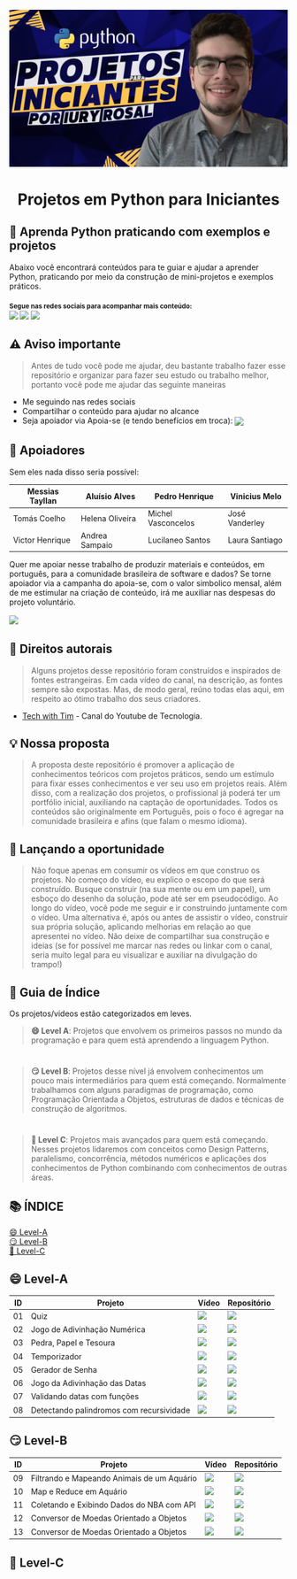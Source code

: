 <p align="center">
  <a href="https://github.com/iuryrosal/projetos-python">
    <img src="./images/capa.png" alt="Projetos em Python para Iniciantes">
  </a>
  <h1 align="center">Projetos em Python para Iniciantes</h1>
</p>

## 🎯 Aprenda Python praticando com exemplos e projetos

Abaixo você encontrará conteúdos para te guiar e ajudar a aprender Python, praticando por meio da construção de mini-projetos e exemplos práticos.

<sub> <strong>Segue nas redes sociais para acompanhar mais conteúdo: </strong> <br>
[<img src = "https://img.shields.io/badge/GitHub-100000?style=for-the-badge&logo=github&logoColor=white">](https://github.com/iuryrosal)
[<img src="https://img.shields.io/badge/linkedin-%230077B5.svg?&style=for-the-badge&logo=linkedin&logoColor=white" />](https://www.linkedin.com/in/iuryrosal/)
[<img src="https://img.shields.io/badge/YouTube-FF0000?style=for-the-badge&logo=youtube&logoColor=white"/>](https://www.youtube.com/channel/UC0bUO0t7Hv7vTBCxUecj_aw)
</sub>

## ⚠️ Aviso importante

> Antes de tudo você pode me ajudar, deu bastante trabalho fazer esse repositório e organizar para fazer seu estudo ou trabalho melhor, portanto você pode me ajudar das seguinte maneiras
- Me seguindo nas redes sociais
- Compartilhar o conteúdo para ajudar no alcance
- Seja apoiador via Apoia-se (e tendo benefícios em troca):
<sub> [<img src="https://github.com/iuryrosal/projetos-python/blob/main/images/botao_apoia_se.png">](https://apoia.se/iuryrosaltech) 
</sub> 

## 🥰 Apoiadores
Sem eles nada disso seria possível:

|Messias Tayllan|Aluísio Alves|Pedro Henrique|Vinicius Melo
|----|---------|-------|-------------|
|Tomás Coelho|Helena Oliveira|Michel Vasconcelos|José Vanderley
|Victor Henrique|Andrea Sampaio|Lucilaneo Santos|Laura Santiago|

Quer me apoiar nesse trabalho de produzir materiais e conteúdos, em português, para a comunidade brasileira de software e dados? Se torne apoiador via a campanha do apoia-se, com o valor simbolico mensal, além de me estimular na criação de conteúdo, irá me auxiliar nas despesas do projeto voluntário.

<sub> [<img src="https://github.com/iuryrosal/projetos-python/blob/main/images/botao_apoia_se.png">](https://apoia.se/iuryrosaltech) 
</sub> 


## 📛 Direitos autorais

> Alguns projetos desse repositório foram construídos e inspirados de fontes estrangeiras. Em cada vídeo do canal, na descrição, as fontes sempre são expostas. Mas, de modo geral, reúno todas elas aqui, em respeito ao ótimo trabalho dos seus criadores. 
- [Tech with Tim](https://www.youtube.com/c/TechWithTim) - Canal do Youtube de Tecnologia.

## 💡 Nossa proposta

> A proposta deste repositório é promover a aplicação de conhecimentos teóricos com projetos práticos, sendo um estímulo para fixar esses conhecimentos e ver seu uso em projetos reais. Além disso, com a realização dos projetos, o profissional já poderá ter um portfólio inicial, auxiliando na captação de oportunidades. Todos os conteúdos são originalmente em Português, pois o foco é agregar na comunidade brasileira e afins (que falam o mesmo idioma). 
## 👑 Lançando a oportunidade

> Não foque apenas em consumir os vídeos em que construo os projetos. No começo do vídeo, eu explico o escopo do que será construído. Busque construir (na sua mente ou em um papel), um esboço do desenho da solução, pode até ser em pseudocódigo. Ao longo do vídeo, você pode me seguir e ir construindo juntamente com o vídeo. Uma alternativa é, após ou antes de assistir o vídeo, construir sua própria solução, aplicando melhorias em relação ao que apresentei no vídeo. Não deixe de compartilhar sua construção e ideias (se for possível me marcar nas redes ou linkar com o canal, seria muito legal para eu visualizar e auxiliar na divulgação do trampo!)

## 🎈 Guia de Índice 
Os projetos/videos estão categorizados em leves.
> <b>😄 Level A</b>: Projetos que envolvem os primeiros passos no mundo da programação e para quem está aprendendo a linguagem Python.
#
> <b>😏 Level B</b>: Projetos desse nível já envolvem conhecimentos um pouco mais intermediários para quem está começando. Normalmente trabalhamos com alguns paradigmas de programação, como Programação Orientada a Objetos, estruturas de dados e técnicas de construção de algoritmos.

# 
> <b>🤩 Level C</b>: Projetos mais avançados para quem está começando. Nesses projetos lidaremos com conceitos como Design Patterns, paralelismo, concorrência, métodos numéricos e aplicações dos conhecimentos de Python combinando com conhecimentos de outras áreas.
 
## 📚 ÍNDICE
[😄 Level-A](#-level-a) <br>
[😏 Level-B](#-level-b) <br>
[🤩 Level-C](#-level-c) <br>


## 😄 Level-A
| ID | Projeto | Vídeo | Repositório |
|----|---------|-------|-------------|
| 01 | Quiz    |[<img src = "https://img.shields.io/badge/YouTube-FF0000?style=for-the-badge&logo=youtube&logoColor=white">][video_01]|[<img src = "https://img.shields.io/badge/Python-3776AB?style=for-the-badge&logo=python&logoColor=white">][repo_01]|
| 02 | Jogo de Adivinhação Numérica|[<img src = "https://img.shields.io/badge/YouTube-FF0000?style=for-the-badge&logo=youtube&logoColor=white">][video_02]|[<img src = "https://img.shields.io/badge/Python-3776AB?style=for-the-badge&logo=python&logoColor=white">][repo_02]|
| 03 | Pedra, Papel e Tesoura|[<img src = "https://img.shields.io/badge/YouTube-FF0000?style=for-the-badge&logo=youtube&logoColor=white">][video_03]|[<img src = "https://img.shields.io/badge/Python-3776AB?style=for-the-badge&logo=python&logoColor=white">][repo_03]|
| 04 | Temporizador|[<img src = "https://img.shields.io/badge/YouTube-FF0000?style=for-the-badge&logo=youtube&logoColor=white">][video_04]|[<img src = "https://img.shields.io/badge/Python-3776AB?style=for-the-badge&logo=python&logoColor=white">][repo_04]|
| 05 | Gerador de Senha|[<img src = "https://img.shields.io/badge/YouTube-FF0000?style=for-the-badge&logo=youtube&logoColor=white">][video_05]|[<img src = "https://img.shields.io/badge/Python-3776AB?style=for-the-badge&logo=python&logoColor=white">][repo_05]|
| 06 | Jogo da Adivinhação das Datas|[<img src = "https://img.shields.io/badge/YouTube-FF0000?style=for-the-badge&logo=youtube&logoColor=white">][video_06]|[<img src = "https://img.shields.io/badge/Python-3776AB?style=for-the-badge&logo=python&logoColor=white">][repo_06]|
| 07 | Validando datas com funções|[<img src = "https://img.shields.io/badge/YouTube-FF0000?style=for-the-badge&logo=youtube&logoColor=white">][video_07]|[<img src = "https://img.shields.io/badge/Python-3776AB?style=for-the-badge&logo=python&logoColor=white">][repo_07]|
| 08 | Detectando palindromos com recursividade|[<img src = "https://img.shields.io/badge/YouTube-FF0000?style=for-the-badge&logo=youtube&logoColor=white">][video_08]|[<img src = "https://img.shields.io/badge/Python-3776AB?style=for-the-badge&logo=python&logoColor=white">][repo_08]|

## 😏 Level-B
| ID | Projeto | Vídeo | Repositório |
|----|---------|-------|-------------|
| 09 | Filtrando e Mapeando Animais de um Aquário    |[<img src = "https://img.shields.io/badge/YouTube-FF0000?style=for-the-badge&logo=youtube&logoColor=white">][video_09]|[<img src = "https://img.shields.io/badge/Python-3776AB?style=for-the-badge&logo=python&logoColor=white">][repo_09]|
| 10 | Map e Reduce em Aquário|[<img src = "https://img.shields.io/badge/YouTube-FF0000?style=for-the-badge&logo=youtube&logoColor=white">][video_10]|[<img src = "https://img.shields.io/badge/Python-3776AB?style=for-the-badge&logo=python&logoColor=white">][repo_10]|
| 11 | Coletando e Exibindo Dados do NBA com API|[<img src = "https://img.shields.io/badge/YouTube-FF0000?style=for-the-badge&logo=youtube&logoColor=white">][video_11]|[<img src = "https://img.shields.io/badge/Python-3776AB?style=for-the-badge&logo=python&logoColor=white">][repo_11]|
| 12 | Conversor de Moedas Orientado a Objetos|[<img src = "https://img.shields.io/badge/YouTube-FF0000?style=for-the-badge&logo=youtube&logoColor=white">][video_12]|[<img src = "https://img.shields.io/badge/Python-3776AB?style=for-the-badge&logo=python&logoColor=white">][repo_12]|
| 13 | Conversor de Moedas Orientado a Objetos|[<img src = "https://img.shields.io/badge/YouTube-FF0000?style=for-the-badge&logo=youtube&logoColor=white">][video_13]|[<img src = "https://img.shields.io/badge/Python-3776AB?style=for-the-badge&logo=python&logoColor=white">][repo_13]|

## 🤩 Level-C

[video_01]:https://www.youtube.com/watch?v=MRYlWPrsMYk&list=PLshkB4NQEfC7jz8Ig-JcqwjZz8WSI2s8W
[video_02]:https://www.youtube.com/watch?v=x0_mWMQLz3E&list=PLshkB4NQEfC7jz8Ig-JcqwjZz8WSI2s8W
[video_03]:https://www.youtube.com/watch?v=kO_lUkeQm4c&list=PLshkB4NQEfC7jz8Ig-JcqwjZz8WSI2s8W
[video_04]:https://www.youtube.com/watch?v=yfAixrxCVfo&list=PLshkB4NQEfC7jz8Ig-JcqwjZz8WSI2s8W
[video_05]:https://www.youtube.com/watch?v=aAImiFpG_hA&list=PLshkB4NQEfC7jz8Ig-JcqwjZz8WSI2s8W
[video_06]:https://www.youtube.com/watch?v=ridIE7ZS5KI&list=PLshkB4NQEfC7jz8Ig-JcqwjZz8WSI2s8W
[video_07]:https://www.youtube.com/watch?v=m8xBpg0knCM&list=PLshkB4NQEfC7jz8Ig-JcqwjZz8WSI2s8W
[video_08]:https://www.youtube.com/watch?v=66ugH75ao7c&list=PLshkB4NQEfC7jz8Ig-JcqwjZz8WSI2s8W
[video_09]:https://www.youtube.com/watch?v=0PvfcHCtqXw&list=PLshkB4NQEfC7jz8Ig-JcqwjZz8WSI2s8W
[video_10]:https://www.youtube.com/watch?v=yZ2ATIGXSIQ&list=PLshkB4NQEfC7jz8Ig-JcqwjZz8WSI2s8W
[video_11]:https://www.youtube.com/watch?v=ghOaY1sd9aY&list=PLshkB4NQEfC7jz8Ig-JcqwjZz8WSI2s8W
[video_12]:https://www.youtube.com/watch?v=9BwJKlLu9Ug&list=PLshkB4NQEfC7jz8Ig-JcqwjZz8WSI2s8W
[video_13]:https://www.youtube.com/watch?v=YEvoDf2azq0&list=PLshkB4NQEfC7jz8Ig-JcqwjZz8WSI2s8W

[repo_01]:https://github.com/iuryrosal/projetos-python/blob/main/level-a/01
[repo_02]:https://github.com/iuryrosal/projetos-python/blob/main/level-a/02
[repo_03]:https://github.com/iuryrosal/projetos-python/blob/main/level-a/03
[repo_04]:https://github.com/iuryrosal/projetos-python/blob/main/level-a/04
[repo_05]:https://github.com/iuryrosal/projetos-python/blob/main/level-a/05
[repo_06]:https://github.com/iuryrosal/projetos-python/tree/main/level-a/06
[repo_07]:https://github.com/iuryrosal/projetos-python/tree/main/level-a/07
[repo_08]:https://github.com/iuryrosal/projetos-python/blob/main/level-a/08
[repo_09]:https://github.com/iuryrosal/projetos-python/tree/main/level-b/09
[repo_10]:https://github.com/iuryrosal/projetos-python/tree/main/level-b/10
[repo_11]:https://github.com/iuryrosal/projetos-python/blob/main/level-b/11
[repo_12]:https://github.com/iuryrosal/projetos-python/blob/main/level-b/12
[repo_13]:https://github.com/iuryrosal/projetos-python/blob/main/level-b/13
